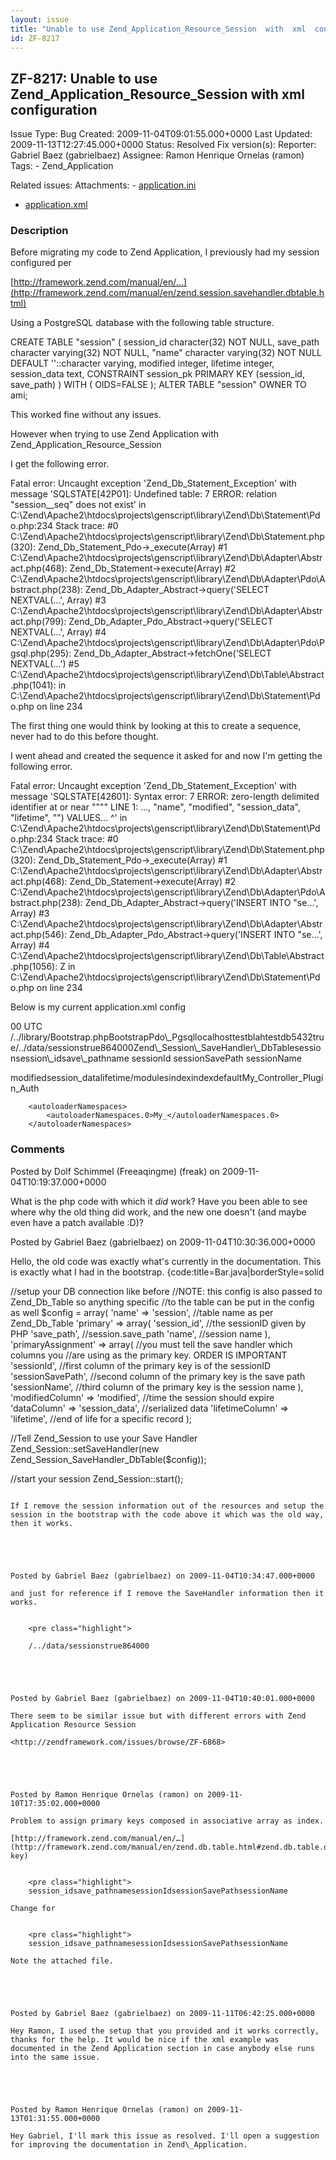 ```yaml
---
layout: issue
title: "Unable to use Zend_Application_Resource_Session  with  xml  configuration"
id: ZF-8217
---
```


ZF-8217: Unable to use Zend\_Application\_Resource\_Session with xml configuration 
-----------------------------------------------------------------------------------

 Issue Type: Bug Created: 2009-11-04T09:01:55.000+0000 Last Updated: 2009-11-13T12:27:45.000+0000 Status: Resolved Fix version(s): 
 Reporter:  Gabriel Baez (gabrielbaez)  Assignee:  Ramon Henrique Ornelas (ramon)  Tags: - Zend\_Application
 
 Related issues: 
 Attachments: - [application.ini](/issues/secure/attachment/12363/application.ini)
- [application.xml](/issues/secure/attachment/12362/application.xml)
 
### Description

Before migrating my code to Zend Application, I previously had my session configured per

[http://framework.zend.com/manual/en/…](http://framework.zend.com/manual/en/zend.session.savehandler.dbtable.html)

Using a PostgreSQL database with the following table structure.

CREATE TABLE "session" ( session\_id character(32) NOT NULL, save\_path character varying(32) NOT NULL, "name" character varying(32) NOT NULL DEFAULT ''::character varying, modified integer, lifetime integer, session\_data text, CONSTRAINT session\_pk PRIMARY KEY (session\_id, save\_path) ) WITH ( OIDS=FALSE ); ALTER TABLE "session" OWNER TO ami;

This worked fine without any issues.

However when trying to use Zend Application with Zend\_Application\_Resource\_Session

I get the following error.

Fatal error: Uncaught exception 'Zend\_Db\_Statement\_Exception' with message 'SQLSTATE[42P01]: Undefined table: 7 ERROR: relation "session\_\_seq" does not exist' in C:\\Zend\\Apache2\\htdocs\\projects\\genscript\\library\\Zend\\Db\\Statement\\Pdo.php:234 Stack trace: #0 C:\\Zend\\Apache2\\htdocs\\projects\\genscript\\library\\Zend\\Db\\Statement.php(320): Zend\_Db\_Statement\_Pdo->\_execute(Array) #1 C:\\Zend\\Apache2\\htdocs\\projects\\genscript\\library\\Zend\\Db\\Adapter\\Abstract.php(468): Zend\_Db\_Statement->execute(Array) #2 C:\\Zend\\Apache2\\htdocs\\projects\\genscript\\library\\Zend\\Db\\Adapter\\Pdo\\Abstract.php(238): Zend\_Db\_Adapter\_Abstract->query('SELECT NEXTVAL(...', Array) #3 C:\\Zend\\Apache2\\htdocs\\projects\\genscript\\library\\Zend\\Db\\Adapter\\Abstract.php(799): Zend\_Db\_Adapter\_Pdo\_Abstract->query('SELECT NEXTVAL(...', Array) #4 C:\\Zend\\Apache2\\htdocs\\projects\\genscript\\library\\Zend\\Db\\Adapter\\Pdo\\Pgsql.php(295): Zend\_Db\_Adapter\_Abstract->fetchOne('SELECT NEXTVAL(...') #5 C:\\Zend\\Apache2\\htdocs\\projects\\genscript\\library\\Zend\\Db\\Table\\Abstract.php(1041): in C:\\Zend\\Apache2\\htdocs\\projects\\genscript\\library\\Zend\\Db\\Statement\\Pdo.php on line 234

The first thing one would think by looking at this to create a sequence, never had to do this before thought.

I went ahead and created the sequence it asked for and now I'm getting the following error.

Fatal error: Uncaught exception 'Zend\_Db\_Statement\_Exception' with message 'SQLSTATE[42601]: Syntax error: 7 ERROR: zero-length delimited identifier at or near """" LINE 1: ..., "name", "modified", "session\_data", "lifetime", "") VALUES... ^' in C:\\Zend\\Apache2\\htdocs\\projects\\genscript\\library\\Zend\\Db\\Statement\\Pdo.php:234 Stack trace: #0 C:\\Zend\\Apache2\\htdocs\\projects\\genscript\\library\\Zend\\Db\\Statement.php(320): Zend\_Db\_Statement\_Pdo->\_execute(Array) #1 C:\\Zend\\Apache2\\htdocs\\projects\\genscript\\library\\Zend\\Db\\Adapter\\Abstract.php(468): Zend\_Db\_Statement->execute(Array) #2 C:\\Zend\\Apache2\\htdocs\\projects\\genscript\\library\\Zend\\Db\\Adapter\\Pdo\\Abstract.php(238): Zend\_Db\_Adapter\_Abstract->query('INSERT INTO "se...', Array) #3 C:\\Zend\\Apache2\\htdocs\\projects\\genscript\\library\\Zend\\Db\\Adapter\\Abstract.php(546): Zend\_Db\_Adapter\_Pdo\_Abstract->query('INSERT INTO "se...', Array) #4 C:\\Zend\\Apache2\\htdocs\\projects\\genscript\\library\\Zend\\Db\\Table\\Abstract.php(1056): Z in C:\\Zend\\Apache2\\htdocs\\projects\\genscript\\library\\Zend\\Db\\Statement\\Pdo.php on line 234

Below is my current application.xml config

<?xml version="1.0" encoding='UTF-8'?> 00 <date.timezone>UTC</date.timezone> /../library/Bootstrap.phpBootstrapPdo\_Pgsqllocalhosttestblahtestdb5432true/../data/sessionstrue864000Zend\_Session\_SaveHandler\_DbTablesessionsession\_idsave\_pathname <primaryAssignment.0>sessionId</primaryAssignment.0> <primaryAssignment.1>sessionSavePath</primaryAssignment.1> <primaryAssignment.2>sessionName</primaryAssignment.2>  
modifiedsession\_datalifetime/modulesindexindexdefaultMy\_Controller\_Plugin\_Auth

 
        <autoloaderNamespaces>
            <autoloaderNamespaces.0>My_</autoloaderNamespaces.0>
        </autoloaderNamespaces>


 

 

### Comments

Posted by Dolf Schimmel (Freeaqingme) (freak) on 2009-11-04T10:19:37.000+0000

What is the php code with which it _did_ work? Have you been able to see where why the old thing did work, and the new one doesn't (and maybe even have a patch available :D)?

 

 

Posted by Gabriel Baez (gabrielbaez) on 2009-11-04T10:30:36.000+0000

Hello, the old code was exactly what's currently in the documentation. This is exactly what I had in the bootstrap. {code:title=Bar.java|borderStyle=solid

//setup your DB connection like before //NOTE: this config is also passed to Zend\_Db\_Table so anything specific //to the table can be put in the config as well $config = array( 'name' => 'session', //table name as per Zend\_Db\_Table 'primary' => array( 'session\_id', //the sessionID given by PHP 'save\_path', //session.save\_path 'name', //session name ), 'primaryAssignment' => array( //you must tell the save handler which columns you //are using as the primary key. ORDER IS IMPORTANT 'sessionId', //first column of the primary key is of the sessionID 'sessionSavePath', //second column of the primary key is the save path 'sessionName', //third column of the primary key is the session name ), 'modifiedColumn' => 'modified', //time the session should expire 'dataColumn' => 'session\_data', //serialized data 'lifetimeColumn' => 'lifetime', //end of life for a specific record );

//Tell Zend\_Session to use your Save Handler Zend\_Session::setSaveHandler(new Zend\_Session\_SaveHandler\_DbTable($config));

//start your session Zend\_Session::start();

```

If I remove the session information out of the resources and setup the session in the bootstrap with the code above it which was the old way, then it works.

 

 

Posted by Gabriel Baez (gabrielbaez) on 2009-11-04T10:34:47.000+0000

and just for reference if I remove the SaveHandler information then it works.

 
    <pre class="highlight"> 
    
    /../data/sessionstrue864000

 

 

Posted by Gabriel Baez (gabrielbaez) on 2009-11-04T10:40:01.000+0000

There seem to be similar issue but with different errors with Zend Application Resource Session

<http://zendframework.com/issues/browse/ZF-6868>

 

 

Posted by Ramon Henrique Ornelas (ramon) on 2009-11-10T17:35:02.000+0000

Problem to assign primary keys composed in associative array as index.

[http://framework.zend.com/manual/en/…](http://framework.zend.com/manual/en/zend.db.table.html#zend.db.table.defining.primary-key)

 
    <pre class="highlight">
    session_idsave_pathnamesessionIdsessionSavePathsessionName

Change for

 
    <pre class="highlight">
    session_idsave_pathnamesessionIdsessionSavePathsessionName

Note the attached file.

 

 

Posted by Gabriel Baez (gabrielbaez) on 2009-11-11T06:42:25.000+0000

Hey Ramon, I used the setup that you provided and it works correctly, thanks for the help. It would be nice if the xml example was documented in the Zend Application section in case anybody else runs into the same issue.

 

 

Posted by Ramon Henrique Ornelas (ramon) on 2009-11-13T01:31:55.000+0000

Hey Gabriel, I'll mark this issue as resolved. I'll open a suggestion for improving the documentation in Zend\_Application.

 

 